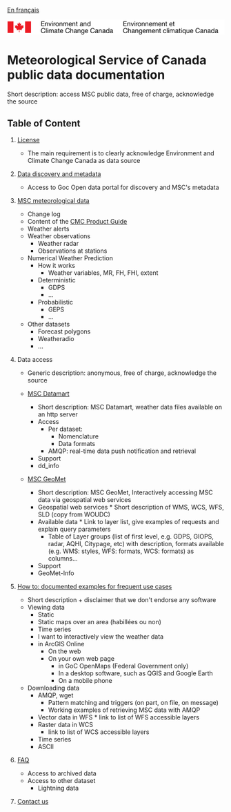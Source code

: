 [En français](readme_fr.md)

![ECCC logo](img_eccc-logo.png)

# Meteorological Service of Canada public data documentation

Short description: access MSC public data, free of charge, acknowledge the source

## Table of Content

1. [License](license)
    * The main requirement is to clearly acknowledge Environment and Climate Change Canada as data source

2. [Data discovery and metadata](metadata)
    * Access to Goc Open data portal for discovery and MSC's metadata

3. [MSC meteorological data](msc-data)
    * Change log
    * Content of the [CMC Product Guide](http://collaboration.cmc.ec.gc.ca/cmc/cmoi/product_guide/index_e.html)
    * Weather alerts
    * Weather observations
      * Weather radar
      * Observations at stations
    * Numerical Weather Prediction
      * How it works
        * Weather variables, MR, FH, FHI, extent
      * Deterministic
        * GDPS
        * ...
      * Probabilistic
        * GEPS
        * ...
    * Other datasets
      * Forecast polygons
      * Weatheradio
      * ...
4. Data access
    * Generic description: anonymous, free of charge, acknowledge the source
    * [MSC Datamart](msc-datamart)
        * Short description: MSC Datamart, weather data files available on an http server
        * Access
          * Per dataset:
            * Nomenclature
            * Data formats
          * AMQP: real-time data push notification and retrieval
        * Support
        * dd_info

    * [MSC GeoMet](msc-geomet)
        * Short description: MSC GeoMet, Interactively accessing MSC data via geospatial web services
        * Geospatial web services
    		  * Short description of WMS, WCS, WFS, SLD (copy from WOUDC)
        * Available data
    		  * Link to layer list, give examples of requests and explain query parameters
          * Table of Layer groups (list of first level, e.g. GDPS, GIOPS, radar, AQHI, Citypage, etc) with description, formats available (e.g. WMS: styles, WFS: formats, WCS: formats) as columns...
        * Support
        * GeoMet-Info

6. [How to: documented examples for frequent use cases](how-to)
    * Short description + disclaimer that we don't endorse any software
    * Viewing data
	    * Static
		* Static maps over an area (habillées ou non)
		* Time series
	    * I want to interactively view the weather data
      * in ArcGIS Online
		* On the web
		* On your own web page
			* in GoC OpenMaps (Federal Government only)
			* In a desktop software, such as QGIS and Google Earth
			* On a mobile phone
    * Downloading data
        * AMQP, wget
			* Pattern matching and triggers (on part, on file, on message)
			* Working examples of retrieving MSC data with AMQP
        * Vector data in WFS
		      * link to list of WFS accessible layers
		* Raster data in WCS
		  * link to list of WCS accessible layers
		* Time series
		* ASCII

7. [FAQ](faq)
    * Access to archived data
    * Access to other dataset
        * Lightning data

8. [Contact us](http://weather.gc.ca/mainmenu/contact_us_e.html)
